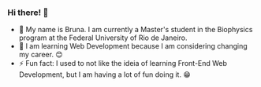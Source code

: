 ### Hi there! 👋

<!--
**Brubsy/Brubsy** is a ✨ _special_ ✨ repository because its `README.md` (this file) appears on your GitHub profile.

Here are some ideas to get you started:

- 🔭 I’m currently working on ...
- 🌱 I’m currently learning ...
- 👯 I’m looking to collaborate on ...
- 🤔 I’m looking for help with ...
- 💬 Ask me about ...
- 📫 How to reach me: ...
- 😄 Pronouns: ...
- ⚡ Fun fact: ...
-->

- 🔭 My name is Bruna. I am currently a Master's student in the Biophysics program at the Federal University of Rio de Janeiro. 
- 🌱 I am learning Web Development because I am considering changing my career. 😊 
- ⚡ Fun fact: I used to not like the ideia of learning Front-End Web Development, but I am having a lot of fun doing it. 😁
